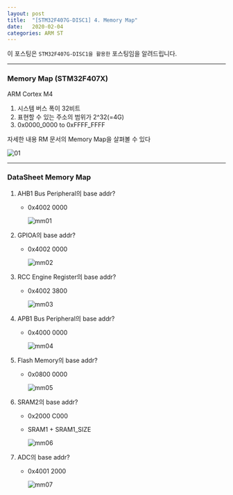 ```yaml
---
layout: post
title:  "[STM32F407G-DISC1] 4. Memory Map"
date:   2020-02-04
categories: ARM ST
---
```


이 포스팅은 `STM32F407G-DISC1을 활용한` 포스팅임을 알려드립니다.

---
### Memory Map (STM32F407X)

ARM Cortex M4
1. 시스템 버스 폭이 32비트
2. 표현할 수 있는 주소의 범위가 2^32(=4G)
3. 0x0000_0000 to 0xFFFF_FFFF

자세한 내용 RM 문서의 Memory Map을 살펴볼 수 있다

![01](https://drive.google.com/uc?id=1t_3kLrSm1KUw8-FdSsIEAA-GHyB6094N)

---
### DataSheet Memory Map

1. AHB1 Bus Peripheral의 base addr?
    - 0x4002 0000

        ![mm01](https://drive.google.com/uc?id=1ZPymjh4v_QvmEtvwKivdi0OdhpuQ3BJs)

2. GPIOA의 base addr?
    - 0x4002 0000

        ![mm02](https://drive.google.com/uc?id=1ZPymjh4v_QvmEtvwKivdi0OdhpuQ3BJs)

3. RCC Engine Register의 base addr?
    - 0x4002 3800

        ![mm03](https://drive.google.com/uc?id=12YNDkoEJgM9cKqUXDTzHFQJJeElqX9A_)

4. APB1 Bus Peripheral의 base addr?
    - 0x4000 0000

        ![mm04](https://drive.google.com/uc?id=1neM6r3Xm-xyOyYL-iyKAVvixPGOPDymT)

5. Flash Memory의 base addr?
    - 0x0800 0000

        ![mm05](https://drive.google.com/uc?id=1k0oYtgnxVTyv6ad3REuW8L4BlVksT71P)

6. SRAM2의 base addr?
    - 0x2000 C000
    - SRAM1 + SRAM1_SIZE

        ![mm06](https://drive.google.com/uc?id=19yxMJKGS7_NrKvnl3kAnpskIysxdARNU)

7. ADC의 base addr?
    - 0x4001 2000

        ![mm07](https://drive.google.com/uc?id=1S69iDvogg0xvSG0BUqq5j-PWDMFhln5c)
